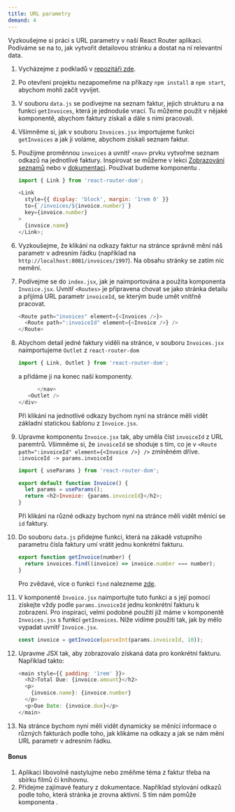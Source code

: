 ```yaml
---
title: URL parametry
demand: 4
---
```


Vyzkoušejme si práci s URL parametry v naší React Router aplikaci. Podíváme se na to, jak vytvořit detailovou stránku a dostat na ní relevantní data.

1. Vycházejme z podkladů v [repozitáři zde](https://github.com/Czechitas-podklady-WEB/Cviceni-React-Router).
1. Po otevření projektu nezapomeňme na příkazy `npm install` a `npm start`, abychom mohli začít vyvíjet.
1. V souboru `data.js` se podívejme na seznam faktur, jejich strukturu a na funkci `getInvoices`, která je jednoduše vrací. Tu můžeme použít v nějaké komponentě, abychom faktury získali a dále s nimi pracovali.
1. Všimněme si, jak v souboru `Invoices.jsx` importujeme funkci `getInvoices` a jak ji voláme, abychom získali seznam faktur.
1. Použijme proměnnou `invoices` a uvnitř `<nav>` prvku vytvořme seznam odkazů na jednotlivé faktury. Inspirovat se můžeme v lekci [Zobrazování seznamů](https://stage.kodim.cz/kurzy/daweb/react/seznamy/seznamy-v-jsx) nebo v [dokumentaci](https://reactrouter.com/docs/en/v6/getting-started/tutorial#listing-the-invoices). Používat budeme komponentu [<Link>](https://reactrouter.com/docs/en/v6/components/link).

   ```js
   import { Link } from 'react-router-dom';

   <Link
     style={{ display: 'block', margin: '1rem 0' }}
     to={`/invoices/${invoice.number}`}
     key={invoice.number}
   >
     {invoice.name}
   </Link>;
   ```

1. Vyzkoušejme, že klikání na odkazy faktur na stránce správně mění náš parametr v adresním řádku (například na `http://localhost:8081/invoices/1997`). Na obsahu stránky se zatím nic nemění.
1. Podívejme se do `index.jsx`, jak je naimportována a použita komponenta `Invoice.jsx`. Uvnitř `<Routes>` je připravena chovat se jako stránka detailu a přijímá URL parametr `invoiceId`, se kterým bude umět vnitřně pracovat.
   ```js
   <Route path="invoices" element={<Invoices />}>
     <Route path=":invoiceId" element={<Invoice />} />
   </Route>
   ```
1. Abychom detail jedné faktury viděli na stránce, v souboru `Invoices.jsx` naimportujeme `Outlet` z `react-router-dom`
   ```js
   import { Link, Outlet } from 'react-router-dom';
   ```
   a přidáme ji na konec naší komponenty.
   ```js
         </nav>
      <Outlet />
   </div>
   ```
   Při klikání na jednotlivé odkazy bychom nyní na stránce měli vidět základní statickou šablonu z `Invoice.jsx`.
1. Upravme komponentu `Invoice.jsx` tak, aby uměla číst `invoiceId` z URL paremtrů. Všimněme si, že `invoiceId` se shoduje s tím, co je v `<Route path=":invoiceId" element={<Invoice />} />` zmíněném dříve. `:invoiceId -> params.invoiceId`

   ```js
   import { useParams } from 'react-router-dom';

   export default function Invoice() {
     let params = useParams();
     return <h2>Invoice: {params.invoiceId}</h2>;
   }
   ```

   Při klikání na různé odkazy bychom nyní na stránce měli vidět měnící se `id` faktury.

1. Do souboru `data.js` přidejme funkci, která na zákadě vstupního parametru čísla faktury umí vrátit jednu konkrétní fakturu.
   ```js
   export function getInvoice(number) {
     return invoices.find((invoice) => invoice.number === number);
   }
   ```
   Pro zvědavé, více o funkci `find` nalezneme [zde](https://developer.mozilla.org/en-US/docs/Web/JavaScript/Reference/Global_Objects/Array/find).
1. V komponentě `Invoice.jsx` naimportujte tuto funkci a s její pomocí získejte vždy podle `params.invoiceId` jednu konkrétní fakturu k zobrazení. Pro inspiraci, velmi podobné použití již máme v komponentě `Invoices.jsx` s funkcí `getInvoices`. Níže vidíme použití tak, jak by mělo vypadat uvnitř `Invoice.jsx`.
   ```js
   const invoice = getInvoice(parseInt(params.invoiceId, 10));
   ```
1. Upravme JSX tak, aby zobrazovalo získaná data pro konkrétní fakturu. Například takto:
   ```js
   <main style={{ padding: '1rem' }}>
     <h2>Total Due: {invoice.amount}</h2>
     <p>
       {invoice.name}: {invoice.number}
     </p>
     <p>Due Date: {invoice.due}</p>
   </main>
   ```
1. Na stránce bychom nyní měli vidět dynamicky se měnící informace o různých fakturách podle toho, jak klikáme na odkazy a jak se nám mění URL parametr v adresním řádku.

#### Bonus

1. Aplikaci libovolně nastylujme nebo změňme téma z faktur třeba na sbírku filmů či knihovnu.
1. Přidejme zajímavé featury z dokumentace. Například stylování odkazů podle toho, která stránka je zrovna aktivní. S tím nám pomůže komponenta [<NavLink>](https://reactrouter.com/docs/en/v6/getting-started/tutorial#active-links).
